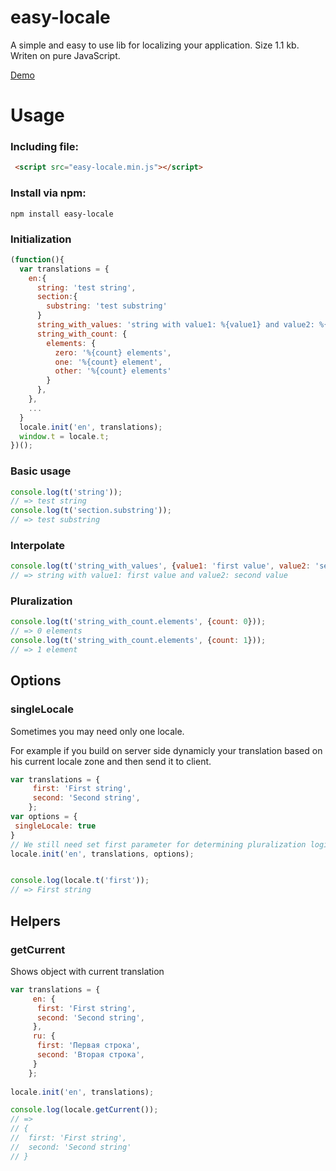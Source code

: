 # easy-locale

A simple and easy to use lib for localizing your application. 
Size 1.1 kb. Writen on pure JavaScript.

[Demo](http://sylpheeed.github.io/easy-locale/examples/)

# Usage

### Including file:
```html
 <script src="easy-locale.min.js"></script>
```

### Install via npm:
```
npm install easy-locale
```

### Initialization
```javascript
(function(){
  var translations = {
    en:{
      string: 'test string',
      section:{
        substring: 'test substring'
      }
      string_with_values: 'string with value1: %{value1} and value2: %{value2}'
      string_with_count: {
        elements: {
          zero: '%{count} elements',
          one: '%{count} element',
          other: '%{count} elements'
        }
      },
    },
    ...
  }
  locale.init('en', translations);
  window.t = locale.t;
})();
```
### Basic usage
```javascript
console.log(t('string'));
// => test string
console.log(t('section.substring'));
// => test substring
```

### Interpolate
```javascript
console.log(t('string_with_values', {value1: 'first value', value2: 'second value'}));
// => string with value1: first value and value2: second value
```

### Pluralization
```javascript
console.log(t('string_with_count.elements', {count: 0}));
// => 0 elements
console.log(t('string_with_count.elements', {count: 1}));
// => 1 element
```

## Options

### singleLocale

Sometimes you may need only one locale. 

For example if you build on server side dynamicly your translation based on his current locale zone and then send it to client.

```javascript
var translations = {
     first: 'First string',
     second: 'Second string',
    };
var options = {
 singleLocale: true
}
// We still need set first parameter for determining pluralization logic
locale.init('en', translations, options);    


console.log(locale.t('first'));
// => First string
```

## Helpers

### getCurrent
Shows object with current translation

```javascript
var translations = {
     en: {
      first: 'First string',
      second: 'Second string',
     },
     ru: {
      first: 'Первая строка',
      second: 'Вторая строка',
     }
    };
    
locale.init('en', translations);    

console.log(locale.getCurrent());
// => 
// {
//  first: 'First string',
//  second: 'Second string'
// }
```
